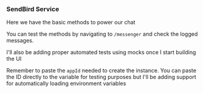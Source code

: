 ### SendBird Service
Here we have the basic methods to power our chat

You can test the methods by navigating to `/messenger` and check the logged messages.

I'll also be adding proper automated tests using mocks once I start building the UI

Remember to paste the `appId` needed to create the instance. You can paste the ID directly to the variable for testing purposes but I'll be adding support for automatically loading environment variables
